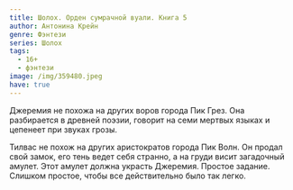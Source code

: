 ```yaml
---
title: Шолох. Орден сумрачной вуали. Книга 5
author: Антонина Крейн
genre: Фэнтези
series: Шолох
tags:
  - 16+
  - фэнтези
image: /img/359480.jpeg
have: true
---
```

Джеремия не похожа на других воров города Пик Грез. Она разбирается в древней поэзии, говорит на семи мертвых языках и цепенеет при звуках грозы.

Тилвас не похож на других аристократов города Пик Волн. Он продал свой замок, его тень ведет себя странно, а на груди висит загадочный амулет. Этот амулет должна украсть Джеремия. Простое задание. Слишком простое, чтобы все действительно было так легко.